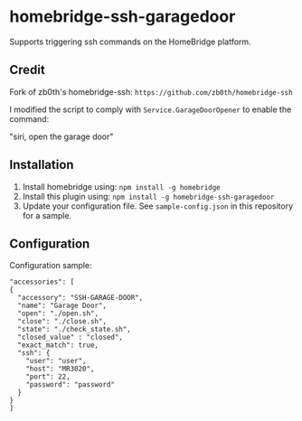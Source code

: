 homebridge-ssh-garagedoor
==============

Supports triggering ssh commands on the HomeBridge platform.

## Credit

Fork of zb0th's homebridge-ssh: ```https://github.com/zb0th/homebridge-ssh```

I modified the script to comply with ```Service.GarageDoorOpener``` to enable the command:
>
"siri, open the garage door"

## Installation

1. Install homebridge using: `npm install -g homebridge`
2. Install this plugin using: `npm install -g homebridge-ssh-garagedoor`
3. Update your configuration file. See `sample-config.json` in this repository for a sample.

## Configuration

Configuration sample:

```
"accessories": [
{
  "accessory": "SSH-GARAGE-DOOR",
  "name": "Garage Door",
  "open": "./open.sh",
  "close": "./close.sh",
  "state": "./check_state.sh",
  "closed_value" : "closed",
  "exact_match": true,
  "ssh": {
    "user": "user",
    "host": "MR3020",
    "port": 22,
    "password": "password"
  }
}
]
```
